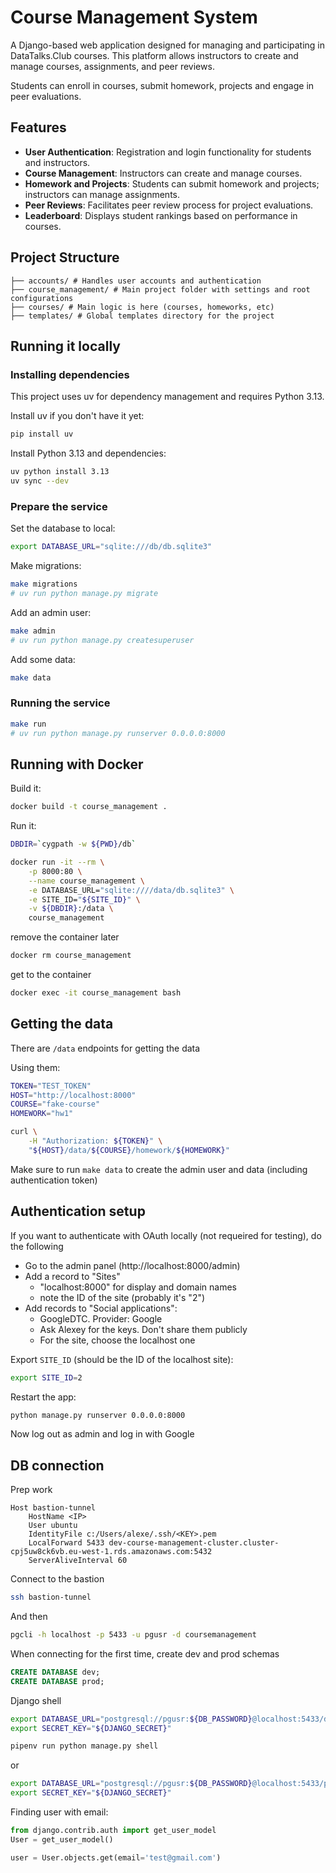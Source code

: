 # Course Management System

A Django-based web application designed for managing and
participating in DataTalks.Club courses. This platform allows
instructors to create and manage courses, assignments, and
peer reviews.

Students can enroll in courses, submit homework, projects
and engage in peer evaluations.

## Features

- **User Authentication**: Registration and login functionality for students and instructors.
- **Course Management**: Instructors can create and manage courses.
- **Homework and Projects**: Students can submit homework and projects; instructors can manage assignments.
- **Peer Reviews**: Facilitates peer review process for project evaluations.
- **Leaderboard**: Displays student rankings based on performance in courses.


## Project Structure

```
├── accounts/ # Handles user accounts and authentication
├── course_management/ # Main project folder with settings and root configurations
├── courses/ # Main logic is here (courses, homeworks, etc)
├── templates/ # Global templates directory for the project
```

## Running it locally

### Installing dependencies

This project uses uv for dependency management and requires Python 3.13.

Install uv if you don't have it yet:

```bash
pip install uv
```

Install Python 3.13 and dependencies:

```bash
uv python install 3.13
uv sync --dev
```

### Prepare the service

Set the database to local:

```bash
export DATABASE_URL="sqlite:///db/db.sqlite3"
```

Make migrations:

```bash
make migrations
# uv run python manage.py migrate
```

Add an admin user:

```bash
make admin
# uv run python manage.py createsuperuser
```

Add some data:

```bash
make data
```

### Running the service

```bash
make run
# uv run python manage.py runserver 0.0.0.0:8000
```

## Running with Docker

Build it:

```bash
docker build -t course_management .
```

Run it:

```bash
DBDIR=`cygpath -w ${PWD}/db`

docker run -it --rm \
    -p 8000:80 \
    --name course_management \
    -e DATABASE_URL="sqlite:////data/db.sqlite3" \
    -e SITE_ID="${SITE_ID}" \
    -v ${DBDIR}:/data \
    course_management
```

remove the container later

```bash
docker rm course_management
```

get to the container

```bash
docker exec -it course_management bash
```

## Getting the data

There are `/data` endpoints for getting the data

Using them:

```bash
TOKEN="TEST_TOKEN"
HOST="http://localhost:8000"
COURSE="fake-course"
HOMEWORK="hw1"

curl \
    -H "Authorization: ${TOKEN}" \
    "${HOST}/data/${COURSE}/homework/${HOMEWORK}"
```

Make sure to run `make data` to create the admin user and 
data (including authentication token)


## Authentication setup

If you want to authenticate with OAuth locally
(not requeired for testing), do the following

* Go to the admin panel (http://localhost:8000/admin)
* Add a record to "Sites"
    * "localhost:8000" for display and domain names
    * note the ID of the site (probably it's "2")
* Add records to "Social applications":
    * GoogleDTC. Provider: Google
    * Ask Alexey for the keys. Don't share them publicly
    * For the site, choose the localhost one

Export `SITE_ID` (should be the ID of the localhost site):

```bash
export SITE_ID=2
```

Restart the app:

```bash
python manage.py runserver 0.0.0.0:8000
```

Now log out as admin and log in with Google



## DB connection

Prep work

```
Host bastion-tunnel
    HostName <IP>
    User ubuntu
    IdentityFile c:/Users/alexe/.ssh/<KEY>.pem
    LocalForward 5433 dev-course-management-cluster.cluster-cpj5uw8ck6vb.eu-west-1.rds.amazonaws.com:5432
    ServerAliveInterval 60
```

Connect to the bastion

```bash
ssh bastion-tunnel
```

And then

```bash
pgcli -h localhost -p 5433 -u pgusr -d coursemanagement
```

When connecting for the first time, create dev and prod schemas

```SQL
CREATE DATABASE dev;
CREATE DATABASE prod;
```

Django shell

```bash
export DATABASE_URL="postgresql://pgusr:${DB_PASSWORD}@localhost:5433/dev"
export SECRET_KEY="${DJANGO_SECRET}"

pipenv run python manage.py shell
```

or

```bash
export DATABASE_URL="postgresql://pgusr:${DB_PASSWORD}@localhost:5433/prod"
export SECRET_KEY="${DJANGO_SECRET}"
```

Finding user with email:

```python
from django.contrib.auth import get_user_model
User = get_user_model()

user = User.objects.get(email='test@gmail.com')
```


